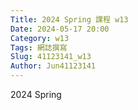 ```yaml
---
Title: 2024 Spring 課程 w13
Date: 2024-05-17 20:00
Category: w13
Tags: 網誌撰寫
Slug: 41123141_w13
Author: Jun41123141
---
```


2024 Spring 


<!-- PELICAN_END_SUMMARY -->

